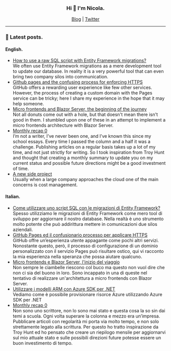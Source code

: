 <h3 align=center>Hi 👋 I'm Nicola.</h3>

<div align=center>
    <a href="https://binick.blog">Blog</a> |
    <a href="https://twitter.com/nbiancolini">Twitter</a>
</div>

<hr/>

### 📗 Latest posts.

#### English.
<!--START_SECTION:personal-blog-en-->
- [How to use a raw SQL script with Entity Framework migrations?](https:&#x2F;&#x2F;binick.blog&#x2F;2022&#x2F;07&#x2F;02&#x2F;how-to-use-a-raw-sql-script-with-entity-framework-migrations&#x2F;)  
We often use Entity Framework migrations as a mere development tool to update our database. In reality it is a very powerful tool that can even bring two company silos into communication.
- [Github pages and the confusing process for enforcing HTTPS](https:&#x2F;&#x2F;binick.blog&#x2F;2022&#x2F;06&#x2F;01&#x2F;github-pages-and-the-confusing-process-for-enforcing-https&#x2F;)  
GitHub offers a rewarding user experience like few other services. However, the process of creating a custom domain with the Pages service can be tricky; here I share my experience in the hope that it may help someone.
- [Micro frontends and Blazor Server, the beginning of the journey](https:&#x2F;&#x2F;binick.blog&#x2F;2022&#x2F;05&#x2F;22&#x2F;micro-frontends-and-blazor-server-the-beginning-of-the-journey&#x2F;)  
Not all donuts come out with a hole, but that doesn&#39;t mean there isn&#39;t good in them. I stumbled upon one of these in an attempt to implement a micro frontends architecture with Blazor Server.
- [Monthly recap 0](https:&#x2F;&#x2F;binick.blog&#x2F;2022&#x2F;04&#x2F;29&#x2F;monthly-recap-0&#x2F;)  
I’m not a writer, I’ve never been one, and I’ve known this since my school essays. Every time I passed the column and a half it was a challenge.
Publishing articles on a regular basis takes up a lot of my time, and not just strictly for writing. So I took inspiration from Troy Hunt and thought that creating a monthly summary to update you on my current status and possible future directions might be a good investment of time.
- [A new side project](https:&#x2F;&#x2F;binick.blog&#x2F;2022&#x2F;03&#x2F;29&#x2F;a-new-side-project&#x2F;)  
Usually when a large company approaches the cloud one of the main concerns is cost management.
<!--END_SECTION:personal-blog-en-->

#### Italian.
<!--START_SECTION:personal-blog-it-->
- [Come utilizzare uno script SQL con le migrazioni di Entity Framework?](https:&#x2F;&#x2F;binick.blog&#x2F;it&#x2F;2022&#x2F;07&#x2F;02&#x2F;come-utilizzare-uno-script-sql-con-le-migrazioni-di-entity-framework&#x2F;)  
Spesso utilizziamo le migrazioni di Entity Framework come mero tool di sviluppo per aggiornare il nostro database. Nella realtà è uno strumento molto potente che può addirittura mettere in comunicazioni due silos aziendali.
- [GitHub Pages ed il confusionario processo per applicare HTTPS](https:&#x2F;&#x2F;binick.blog&#x2F;it&#x2F;2022&#x2F;06&#x2F;01&#x2F;github-pages-ed-il-confusionario-processo-per-applicare-https&#x2F;)  
GitHub offre un’esperienza utente appagante come pochi altri servizi. Nonostante questo, però, il processo di configurazione di un dominio personalizzato con il servizio Pages può risultare ostico, qui vi racconto la mia esperienza nella speranza che possa aiutare qualcuno.
- [Micro frontends e Blazor Server, l&#39;inizio del viaggio](https:&#x2F;&#x2F;binick.blog&#x2F;it&#x2F;2022&#x2F;05&#x2F;22&#x2F;micro-frontends-e-blazor-server-linizio-del-viaggio&#x2F;)  
Non sempre le ciambelle riescono col buco ma questo non vuol dire che non ci sia del buono in loro. Sono incappato in una di queste nel tentativo di realizzare un&#39;architettura a micro frontends con Blazor Server.
- [Utilizzare i modelli ARM con Azure SDK per .NET](https:&#x2F;&#x2F;binick.blog&#x2F;it&#x2F;2022&#x2F;05&#x2F;09&#x2F;utilizzare-i-modelli-arm-con-azure-sdk-per-.net&#x2F;)  
Vediamo come è possibile provisionare risorce Azure utilizzando Azure SDK per .NET
- [Monthly recap 0](https:&#x2F;&#x2F;binick.blog&#x2F;it&#x2F;2022&#x2F;04&#x2F;29&#x2F;monthly-recap-0&#x2F;)  
Non sono uno scrittore, non lo sono mai stato e questa cosa la so sin dai temi a scuola. Ogni volta superare la colonna e mezzo era un’impresa.
Pubblicare articoli con regolarità mi porta via molto tempo, e non solo strettamente legato alla scrittura. Per questo ho tratto inspirazione da Troy Hunt ed ho pensato che creare un riepilogo mensile per aggiornarvi sul mio attuale stato e sulle possibili direzioni future potesse essere un buon investimento di tempo.
<!--END_SECTION:personal-blog-it-->
